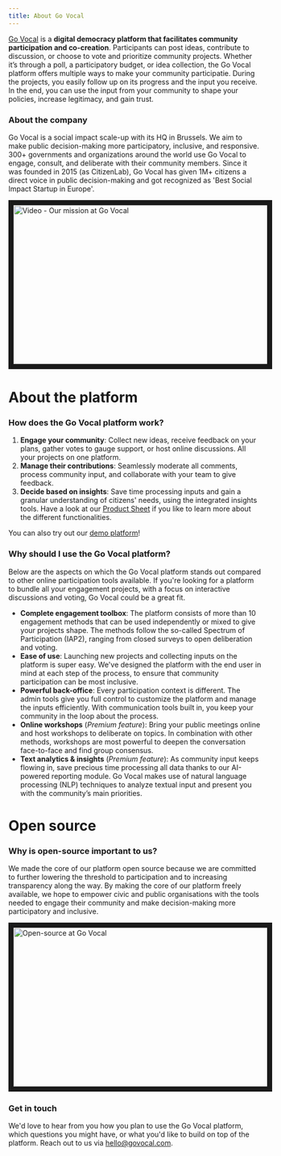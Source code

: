 ```yaml
---
title: About Go Vocal
---
```


[Go Vocal](https://www.govocal.com) is a **digital democracy platform that facilitates community participation and co-creation**. Participants can post ideas, contribute to discussion, or choose to vote and prioritize community projects. Whether it’s through a poll, a participatory budget, or idea collection, the Go Vocal platform offers multiple ways to make your community participatie. During the projects, you easily follow up on its progress and the input you receive. In the end, you can use the input from your community to shape your policies, increase legitimacy, and gain trust.

### About the company
Go Vocal is a social impact scale-up with its HQ in Brussels. We aim to make public decision-making more participatory, inclusive, and responsive. 300+ governments and organizations around the world use Go Vocal to engage, consult, and deliberate with their community members. Since it was founded in 2015 (as CitizenLab), Go Vocal has given 1M+ citizens a direct voice in public decision-making and got recognized as 'Best Social Impact Startup in Europe'.

<a href="https://youtu.be/LRPvKS83ilA" target="_blank"><img src="https://global-uploads.webflow.com/5a3bf6310252f900015dae82/60521419e42ae85cb25b1918_thumbnail%20mission%20video-p-2000.jpeg"
alt="Video - Our mission at Go Vocal" width="560" height="315" border="10" /></a>

# About the platform

### How does the Go Vocal platform work?
1. **Engage your community**: Collect new ideas, receive feedback on your plans, gather votes to gauge support, or host online discussions. All your projects on one platform.
2. **Manage their contributions**: Seamlessly moderate all comments, process community input, and collaborate with your team to give feedback.
3. **Decide based on insights**: Save time processing inputs and gain a granular understanding of citizens' needs, using the integrated insights tools.
Have a look at our [Product Sheet](https://res.cloudinary.com/citizenlabco/image/upload/v1617005114/Product%20sheet/CitizenLab_-_Product_Sheet_compressed.pdf) if you like to learn more about the different functionalities.

You can also try out our [demo platform](https://opensource.demo.citizenlab.co)!

### Why should I use the Go Vocal platform?
Below are the aspects on which the Go Vocal platform stands out compared to other online participation tools available. If you're looking for a platform to bundle all your engagement projects, with a focus on interactive discussions and voting, Go Vocal could be a great fit.
* **Complete engagement toolbox**: The platform consists of more than 10 engagement methods that can be used independently or mixed to give your projects shape. The methods follow the so-called Spectrum of Participation (IAP2), ranging from closed surveys to open deliberation and voting.
* **Ease of use**: Launching new projects and collecting inputs on the platform is super easy. We've designed the platform with the end user in mind at each step of the process, to ensure that community participation can be most inclusive.
* **Powerful back-office**: Every participation context is different. The admin tools give you full control to customize the platform and manage the inputs efficiently. With communication tools built in, you keep your community in the loop about the process.
* **Online workshops** (_Premium feature_): Bring your public meetings online and host workshops to deliberate on topics. In combination with other methods, workshops are most powerful to deepen the conversation face-to-face and find group consensus.
* **Text analytics & insights** (_Premium feature_): As community input keeps flowing in, save precious time processing all data thanks to our AI-powered reporting module. Go Vocal makes use of natural language processing (NLP) techniques to analyze textual input and present you with the community’s main priorities.

# Open source

### Why is open-source important to us?
We made the core of our platform open source because we are committed to further lowering the threshold to participation and to increasing transparency along the way. By making the core of our platform freely available, we hope to empower civic and public organisations with the tools needed to engage their community and make decision-making more participatory and inclusive.

<a href="https://youtu.be/bvtK_cVfkAY" target="_blank"><img src="https://global-uploads.webflow.com/5a3bf6310252f900015dae82/6058c9adef957b1448f9eca0_Group%20340%20(1).png"
alt="Open-source at Go Vocal" width="560" height="315" border="10" /></a>

### Get in touch
We'd love to hear from you how you plan to use the Go Vocal platform, which questions you might have, or what you'd like to build on top of the platform. Reach out to us via hello@govocal.com.
